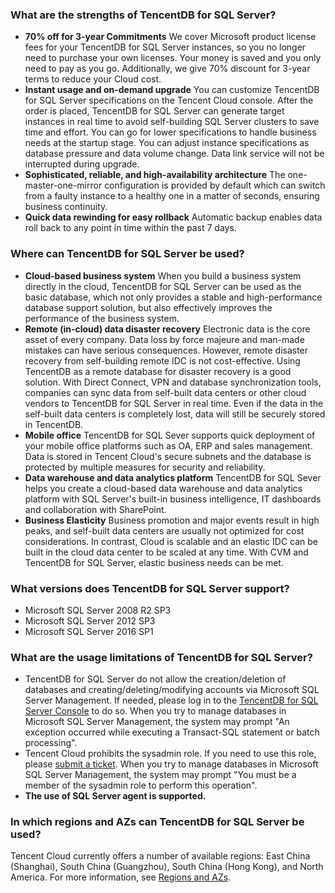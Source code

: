 ### What are the strengths of TencentDB for SQL Server?
- **70% off for 3-year Commitments**
We cover Microsoft product license fees for your TencentDB for SQL Server instances, so you no longer need to purchase your own licenses. Your money is saved and you only need to pay as you go. Additionally, we give 70% discount for 3-year terms to reduce your Cloud cost.
- **Instant usage and on-demand upgrade**
You can customize TencentDB for SQL Server specifications on the Tencent Cloud console. After the order is placed, TencentDB for SQL Server can generate target instances in real time to avoid self-building SQL Server clusters to save time and effort. You can go for lower specifications to handle business needs at the startup stage. You can adjust instance specifications as database pressure and data volume change. Data link service will not be interrupted during upgrade.
- **Sophisticated, reliable, and high-availability architecture**
The one-master-one-mirror configuration is provided by default which can switch from a faulty instance to a healthy one in a matter of seconds, ensuring business continuity.
- **Quick data rewinding for easy rollback**
Automatic backup enables data roll back to any point in time within the past 7 days.

### Where can TencentDB for SQL Server be used?
- **Cloud-based business system**
When you build a business system directly in the cloud, TencentDB for SQL Server can be used as the basic database, which not only provides a stable and high-performance database support solution, but also effectively improves the performance of the business system.
- **Remote (in-cloud) data disaster recovery**
Electronic data is the core asset of every company. Data loss by force majeure and man-made mistakes can have serious consequences. However, remote disaster recovery from self-building remote IDC is not cost-effective. Using TencentDB as a remote database for disaster recovery is a good solution.
With Direct Connect, VPN and database synchronization tools, companies can sync data from self-built data centers or other cloud vendors to TencentDB for SQL Server in real time. Even if the data in the self-built data centers is completely lost, data will still be securely stored in TencentDB.
- **Mobile office**
TencentDB for SQL Sever supports quick deployment of your mobile office platforms such as OA, ERP and sales management. Data is stored in Tencent Cloud's secure subnets and the database is protected by multiple measures for security and reliability.
- **Data warehouse and data analytics platform**
TencentDB for SQL Sever helps you create a cloud-based data warehouse and data analytics platform with SQL Server's built-in business intelligence, IT dashboards and collaboration with SharePoint.
- **Business Elasticity**
Business promotion and major events result in high peaks, and self-built data centers are usually not optimized for cost considerations. In contrast, Cloud is scalable and an elastic IDC can be built in the cloud data center to be scaled at any time. With CVM and TencentDB for SQL Server, elastic business needs can be met.

### What versions does TencentDB for SQL Server support?
- Microsoft SQL Server 2008 R2 SP3
- Microsoft SQL Server 2012 SP3
- Microsoft SQL Server 2016 SP1

### What are the usage limitations of TencentDB for SQL Server?
- TencentDB for SQL Server do not allow the creation/deletion of databases and creating/deleting/modifying accounts via Microsoft SQL Server Management. If needed, please log in to the [TencentDB for SQL Server Console](https://console.cloud.tencent.com/sqlserver) to do so.
When you try to manage databases in Microsoft SQL Server Management, the system may prompt "An exception occurred while executing a Transact-SQL statement or batch processing".
- Tencent Cloud prohibits the sysadmin role. If you need to use this role, please [submit a ticket](https://console.cloud.tencent.com/workorder/category).
When you try to manage databases in Microsoft SQL Server Management, the system may prompt "You must be a member of the sysadmin role to perform this operation".
- **The use of SQL Server agent is supported.**

### In which regions and AZs can TencentDB for SQL Server be used?
Tencent Cloud currently offers a number of available regions: East China (Shanghai), South China (Guangzhou), South China (Hong Kong), and North America. For more information, see [Regions and AZs](https://intl.cloud.tencent.com/document/product/238/7520).

